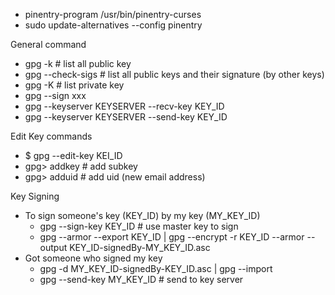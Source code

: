 * pinentry-program /usr/bin/pinentry-curses
* sudo update-alternatives --config pinentry

General command
* gpg -k # list all public key
* gpg --check-sigs # list all public keys and their signature (by other keys)
* gpg -K # list private key
* gpg --sign xxx
* gpg --keyserver KEYSERVER --recv-key KEY_ID
* gpg --keyserver KEYSERVER --send-key KEY_ID

Edit Key commands
* $ gpg --edit-key KEI_ID
* gpg> addkey # add subkey
* gpg> adduid # add uid (new email address)


Key Signing
* To sign someone's key (KEY_ID) by my key (MY_KEY_ID)
  * gpg --sign-key KEY_ID # use master key to sign
  * gpg --armor --export KEY_ID | gpg --encrypt -r KEY_ID --armor --output KEY_ID-signedBy-MY_KEY_ID.asc
* Got someone who signed my key
  * gpg -d MY_KEY_ID-signedBy-KEY_ID.asc | gpg --import
  * gpg --send-key MY_KEY_ID # send to key server 